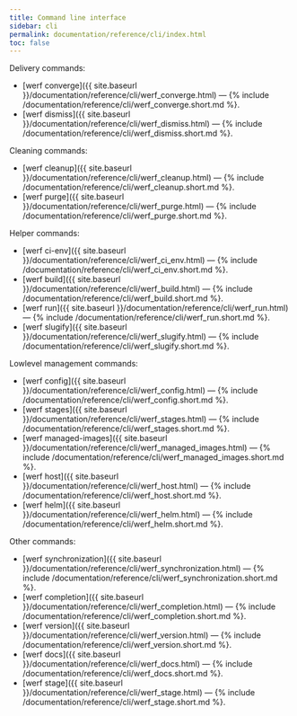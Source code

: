 ```yaml
---
title: Command line interface
sidebar: cli
permalink: documentation/reference/cli/index.html
toc: false
---
```


Delivery commands:
 - [werf converge]({{ site.baseurl }}/documentation/reference/cli/werf_converge.html) — {% include /documentation/reference/cli/werf_converge.short.md %}.
 - [werf dismiss]({{ site.baseurl }}/documentation/reference/cli/werf_dismiss.html) — {% include /documentation/reference/cli/werf_dismiss.short.md %}.

Cleaning commands:
 - [werf cleanup]({{ site.baseurl }}/documentation/reference/cli/werf_cleanup.html) — {% include /documentation/reference/cli/werf_cleanup.short.md %}.
 - [werf purge]({{ site.baseurl }}/documentation/reference/cli/werf_purge.html) — {% include /documentation/reference/cli/werf_purge.short.md %}.

Helper commands:
 - [werf ci-env]({{ site.baseurl }}/documentation/reference/cli/werf_ci_env.html) — {% include /documentation/reference/cli/werf_ci_env.short.md %}.
 - [werf build]({{ site.baseurl }}/documentation/reference/cli/werf_build.html) — {% include /documentation/reference/cli/werf_build.short.md %}.
 - [werf run]({{ site.baseurl }}/documentation/reference/cli/werf_run.html) — {% include /documentation/reference/cli/werf_run.short.md %}.
 - [werf slugify]({{ site.baseurl }}/documentation/reference/cli/werf_slugify.html) — {% include /documentation/reference/cli/werf_slugify.short.md %}.

Lowlevel management commands:
 - [werf config]({{ site.baseurl }}/documentation/reference/cli/werf_config.html) — {% include /documentation/reference/cli/werf_config.short.md %}.
 - [werf stages]({{ site.baseurl }}/documentation/reference/cli/werf_stages.html) — {% include /documentation/reference/cli/werf_stages.short.md %}.
 - [werf managed-images]({{ site.baseurl }}/documentation/reference/cli/werf_managed_images.html) — {% include /documentation/reference/cli/werf_managed_images.short.md %}.
 - [werf host]({{ site.baseurl }}/documentation/reference/cli/werf_host.html) — {% include /documentation/reference/cli/werf_host.short.md %}.
 - [werf helm]({{ site.baseurl }}/documentation/reference/cli/werf_helm.html) — {% include /documentation/reference/cli/werf_helm.short.md %}.

Other commands:
 - [werf synchronization]({{ site.baseurl }}/documentation/reference/cli/werf_synchronization.html) — {% include /documentation/reference/cli/werf_synchronization.short.md %}.
 - [werf completion]({{ site.baseurl }}/documentation/reference/cli/werf_completion.html) — {% include /documentation/reference/cli/werf_completion.short.md %}.
 - [werf version]({{ site.baseurl }}/documentation/reference/cli/werf_version.html) — {% include /documentation/reference/cli/werf_version.short.md %}.
 - [werf docs]({{ site.baseurl }}/documentation/reference/cli/werf_docs.html) — {% include /documentation/reference/cli/werf_docs.short.md %}.
 - [werf stage]({{ site.baseurl }}/documentation/reference/cli/werf_stage.html) — {% include /documentation/reference/cli/werf_stage.short.md %}.
